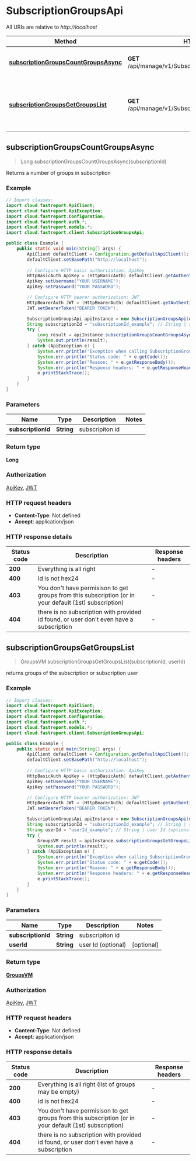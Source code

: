 # SubscriptionGroupsApi

All URIs are relative to *http://localhost*

| Method | HTTP request | Description |
|------------- | ------------- | -------------|
| [**subscriptionGroupsCountGroupsAsync**](SubscriptionGroupsApi.md#subscriptionGroupsCountGroupsAsync) | **GET** /api/manage/v1/Subscriptions/{subscriptionId}/count | Returns a number of groups in subscription |
| [**subscriptionGroupsGetGroupsList**](SubscriptionGroupsApi.md#subscriptionGroupsGetGroupsList) | **GET** /api/manage/v1/Subscriptions/{subscriptionId}/groups | returns groups of the subscription or subscription user |



## subscriptionGroupsCountGroupsAsync

> Long subscriptionGroupsCountGroupsAsync(subscriptionId)

Returns a number of groups in subscription

### Example

```java
// Import classes:
import cloud.fastreport.ApiClient;
import cloud.fastreport.ApiException;
import cloud.fastreport.Configuration;
import cloud.fastreport.auth.*;
import cloud.fastreport.models.*;
import cloud.fastreport.client.SubscriptionGroupsApi;

public class Example {
    public static void main(String[] args) {
        ApiClient defaultClient = Configuration.getDefaultApiClient();
        defaultClient.setBasePath("http://localhost");
        
        // Configure HTTP basic authorization: ApiKey
        HttpBasicAuth ApiKey = (HttpBasicAuth) defaultClient.getAuthentication("ApiKey");
        ApiKey.setUsername("YOUR USERNAME");
        ApiKey.setPassword("YOUR PASSWORD");

        // Configure HTTP bearer authorization: JWT
        HttpBearerAuth JWT = (HttpBearerAuth) defaultClient.getAuthentication("JWT");
        JWT.setBearerToken("BEARER TOKEN");

        SubscriptionGroupsApi apiInstance = new SubscriptionGroupsApi(defaultClient);
        String subscriptionId = "subscriptionId_example"; // String | subscripiton id
        try {
            Long result = apiInstance.subscriptionGroupsCountGroupsAsync(subscriptionId);
            System.out.println(result);
        } catch (ApiException e) {
            System.err.println("Exception when calling SubscriptionGroupsApi#subscriptionGroupsCountGroupsAsync");
            System.err.println("Status code: " + e.getCode());
            System.err.println("Reason: " + e.getResponseBody());
            System.err.println("Response headers: " + e.getResponseHeaders());
            e.printStackTrace();
        }
    }
}
```

### Parameters


| Name | Type | Description  | Notes |
|------------- | ------------- | ------------- | -------------|
| **subscriptionId** | **String**| subscripiton id | |

### Return type

**Long**

### Authorization

[ApiKey](../README.md#ApiKey), [JWT](../README.md#JWT)

### HTTP request headers

- **Content-Type**: Not defined
- **Accept**: application/json


### HTTP response details
| Status code | Description | Response headers |
|-------------|-------------|------------------|
| **200** | Everything is all right |  -  |
| **400** | id is not hex24 |  -  |
| **403** | You don&#39;t have permisison to get groups from this subscription (or in your default (1st) subscription) |  -  |
| **404** | there is no subscription with provided id found, or user don&#39;t even have a subscription |  -  |


## subscriptionGroupsGetGroupsList

> GroupsVM subscriptionGroupsGetGroupsList(subscriptionId, userId)

returns groups of the subscription or subscription user

### Example

```java
// Import classes:
import cloud.fastreport.ApiClient;
import cloud.fastreport.ApiException;
import cloud.fastreport.Configuration;
import cloud.fastreport.auth.*;
import cloud.fastreport.models.*;
import cloud.fastreport.client.SubscriptionGroupsApi;

public class Example {
    public static void main(String[] args) {
        ApiClient defaultClient = Configuration.getDefaultApiClient();
        defaultClient.setBasePath("http://localhost");
        
        // Configure HTTP basic authorization: ApiKey
        HttpBasicAuth ApiKey = (HttpBasicAuth) defaultClient.getAuthentication("ApiKey");
        ApiKey.setUsername("YOUR USERNAME");
        ApiKey.setPassword("YOUR PASSWORD");

        // Configure HTTP bearer authorization: JWT
        HttpBearerAuth JWT = (HttpBearerAuth) defaultClient.getAuthentication("JWT");
        JWT.setBearerToken("BEARER TOKEN");

        SubscriptionGroupsApi apiInstance = new SubscriptionGroupsApi(defaultClient);
        String subscriptionId = "subscriptionId_example"; // String | subscripiton id
        String userId = "userId_example"; // String | user Id (optional)
        try {
            GroupsVM result = apiInstance.subscriptionGroupsGetGroupsList(subscriptionId, userId);
            System.out.println(result);
        } catch (ApiException e) {
            System.err.println("Exception when calling SubscriptionGroupsApi#subscriptionGroupsGetGroupsList");
            System.err.println("Status code: " + e.getCode());
            System.err.println("Reason: " + e.getResponseBody());
            System.err.println("Response headers: " + e.getResponseHeaders());
            e.printStackTrace();
        }
    }
}
```

### Parameters


| Name | Type | Description  | Notes |
|------------- | ------------- | ------------- | -------------|
| **subscriptionId** | **String**| subscripiton id | |
| **userId** | **String**| user Id (optional) | [optional] |

### Return type

[**GroupsVM**](GroupsVM.md)

### Authorization

[ApiKey](../README.md#ApiKey), [JWT](../README.md#JWT)

### HTTP request headers

- **Content-Type**: Not defined
- **Accept**: application/json


### HTTP response details
| Status code | Description | Response headers |
|-------------|-------------|------------------|
| **200** | Everything is all right (list of groups may be empty) |  -  |
| **400** | id is not hex24 |  -  |
| **403** | You don&#39;t have permisison to get groups from this subscription (or in your default (1st) subscription) |  -  |
| **404** | there is no subscription with provided id found, or user don&#39;t even have a subscription |  -  |

